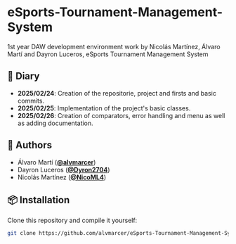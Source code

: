# eSports-Tournament-Management-System
1st year DAW development environment work by Nicolás Martínez, Álvaro Martí and Dayron Luceros, eSports Tournament Management System

## 📅 Diary
- **2025/02/24**: Creation of the repositorie, project and firsts and basic commits.
- **2025/02/25**: Implementation of the project's basic classes.
- **2025/02/26**: Creation of comparators, error handling and menu as well as adding documentation.

##  👥 Authors

- Álvaro Martí (**[@alvmarcer](https://www.github.com/alvmarcer)**)
- Dayron Luceros (**[@Dyron2704](https://www.github.com/Dyron2704)**)
- Nicolás Martínez (**[@NicoML4](https://www.github.com/NicoML4)**)

## 📦 Installation

Clone this repository and compile it yourself:
   ```bash
   git clone https://github.com/alvmarcer/eSports-Tournament-Management-System.git
